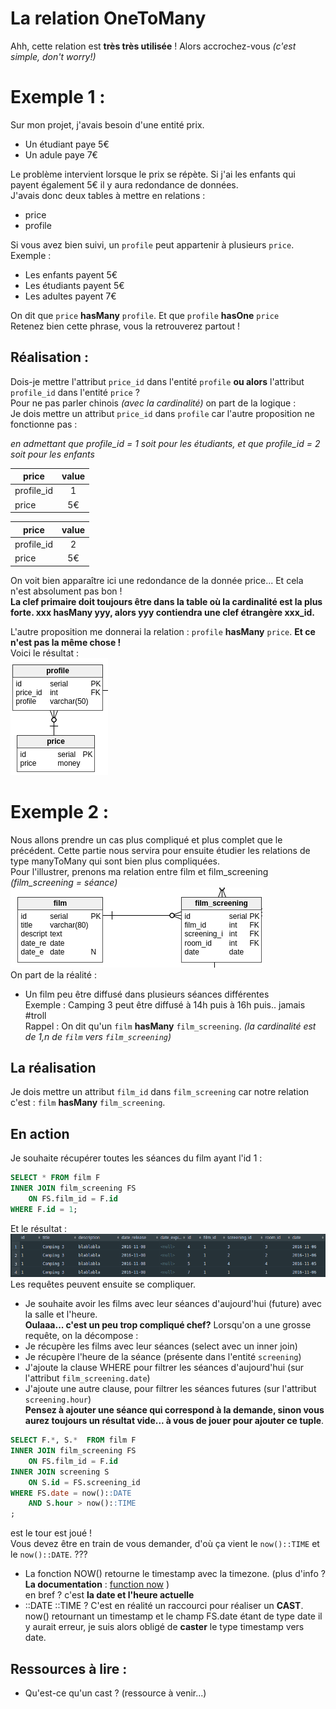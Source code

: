 # La relation OneToMany
Ahh, cette relation est **très très utilisée** ! Alors accrochez-vous *(c'est simple, don't worry!)* <br />

# Exemple 1 :

Sur mon projet, j'avais besoin d'une entité prix. <br />
- Un étudiant paye 5€
- Un adule paye 7€ <br />

Le problème intervient lorsque le prix se répète. Si j'ai les enfants qui payent également 5€ il y aura redondance de données. <br />
J'avais donc deux tables à mettre en relations :
- price
- profile <br />

Si vous avez bien suivi, un `profile` peut appartenir à plusieurs `price`. Exemple : <br />
- Les enfants payent 5€
- Les étudiants payent 5€
- Les adultes payent 7€ <br />

On dit que `price` **hasMany** `profile`. Et que `profile` **hasOne** `price` <br />
Retenez bien cette phrase, vous la retrouverez partout !

## Réalisation :
Dois-je mettre l'attribut `price_id` dans l'entité `profile` **ou alors** l'attribut `profile_id` dans l'entité `price` ? <br />
Pour ne pas parler chinois *(avec la cardinalité)* on part de la logique : <br />
Je dois mettre un attribut `price_id` dans `profile` car l'autre proposition ne fonctionne pas : <br />

*en admettant que profile_id = 1 soit pour les étudiants, et que profile_id = 2 soit pour les enfants* <br />

| price         | value         |
| ------------- |:-------------:|
| profile_id    | 1		|
| price         | 5€	        |

| price         | value         |
| ------------- |:-------------:|
| profile_id    | 2		|
| price         | 5€	        |

On voit bien apparaître ici une redondance de la donnée price... Et cela n'est absolument pas bon ! <br />
**La clef primaire doit toujours être dans la table où la cardinalité est la plus forte.
xxx hasMany yyy, alors yyy contiendra une clef étrangère xxx_id.**

L'autre proposition me donnerai la relation : `profile` **hasMany** `price`. **Et ce n'est pas la même chose !** <br />
Voici le résultat : <br />
![relationship](./img/price-relation.png) <br />


# Exemple 2 :
Nous allons prendre un cas plus compliqué et plus complet que le précédent.
Cette partie nous servira pour ensuite étudier les relations de type manyToMany qui sont bien plus compliquées. </br>
Pour l'illustrer, prenons ma relation entre film et film_screening *(film_screening = séance)*
![relationship](./img/film-relation.png) <br />
On part de la réalité :
- Un film peu être diffusé dans plusieurs séances différentes <br />
Exemple : Camping 3 peut être diffusé à 14h puis à 16h puis.. jamais #troll <br />
Rappel : On dit qu'un `film` **hasMany** `film_screening`.
*(la cardinalité est de 1,n de `film` vers `film_screening`)* <br />

## La réalisation
Je dois mettre un attribut `film_id` dans `film_screening` car notre relation c'est : `film` **hasMany** `film_screening`.

## En action
Je souhaite récupérer toutes les séances du film ayant l'id 1 :
```SQL
SELECT * FROM film F
INNER JOIN film_screening FS
    ON FS.film_id = F.id
WHERE F.id = 1;
```
Et le résultat :
![relationship](./img/result-film-with-filmscreening.png) <br />
Les requêtes peuvent ensuite se compliquer. <br />

- Je souhaite avoir les films avec leur séances d'aujourd'hui (future) avec la salle et l'heure. <br />
**Oulaaa... c'est un peu trop compliqué chef?**
Lorsqu'on a une grosse requête, on la décompose :
- Je récupère les films avec leur séances (select avec un inner join)
- Je récupère l'heure de la séance (présente dans l'entité `screening`)
- J'ajoute la clause WHERE pour filtrer les séances d'aujourd'hui (sur l'attribut `film_screening.date`)
- J'ajoute une autre clause, pour filtrer les séances futures (sur l'attribut `screening.hour`) <br />
**Pensez à ajouter une séance qui correspond à la demande, sinon vous aurez toujours un résultat vide... à vous de jouer pour ajouter ce tuple**. <br />
```SQL
SELECT F.*, S.*  FROM film F
INNER JOIN film_screening FS
	ON FS.film_id = F.id
INNER JOIN screening S
	ON S.id = FS.screening_id
WHERE FS.date = now()::DATE
	AND S.hour > now()::TIME
;
```
est le tour est joué ! <br />
Vous devez être en train de vous demander, d'où ça vient le `now()::TIME` et le `now()::DATE`. ??? <br />
- La fonction NOW() retourne le timestamp avec la timezone. (plus d'info ? **La documentation** : [function now](http://devdocs.io/postgresql~9.6/functions-datetime#now**) ) <br /> en bref ? c'est **la date et l'heure actuelle**
- ::DATE ::TIME ? C'est en réalité un raccourci pour réaliser un **CAST**. now() retournant un timestamp et le champ FS.date étant de type date il y aurait erreur, je suis alors obligé de **caster** le type timestamp vers date.

## Ressources à lire :
- Qu'est-ce qu'un cast ? (ressource à venir...)
